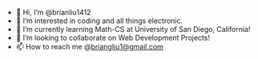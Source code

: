 - 👋 Hi, I’m @brianliu1412
- 👀 I’m interested in coding and all things electronic. 
- 🌱 I’m currently learning Math-CS at University of San Diego, California!
- 💞️ I’m looking to collaborate on Web Development Projects!
- 📫 How to reach me @briangliu1@gmail.com

<!---
brianliu1412/brianliu1412 is a ✨ special ✨ repository because its `README.md` (this file) appears on your GitHub profile.
You can click the Preview link to take a look at your changes.
--->
